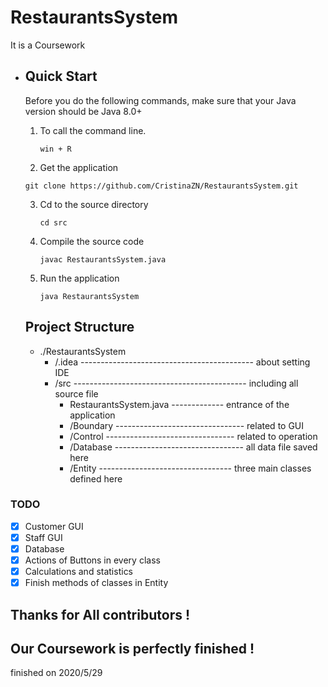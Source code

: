 # RestaurantsSystem

It is a Coursework

- ## Quick Start

  Before you do the following commands, make sure that your Java version should be Java 8.0+

  

  1. To call the command line.

     `win + R `

  2.  Get the application

     `git clone https://github.com/CristinaZN/RestaurantsSystem.git` 

  3. Cd to the source directory

     `cd src`

  4. Compile the source code

     `javac RestaurantsSystem.java`

  5. Run the application

     `java RestaurantsSystem`

  ## Project Structure

  - ./RestaurantsSystem
    - /.idea	------------------------------------------- about setting IDE
    - /src       ------------------------------------------- including all source file
      - RestaurantsSystem.java ------------- entrance of the application
      - /Boundary  -------------------------------- related to GUI
      - /Control      -------------------------------- related to operation
      - /Database  -------------------------------- all data file saved here
      - /Entity        --------------------------------- three main classes defined here

### TODO

- [x] Customer GUI
- [x] Staff GUI
- [x] Database
- [x] Actions of Buttons in every class
- [x] Calculations and statistics
- [x] Finish methods of classes in Entity

## Thanks for All contributors !

## Our Coursework is perfectly finished !

finished on 2020/5/29

